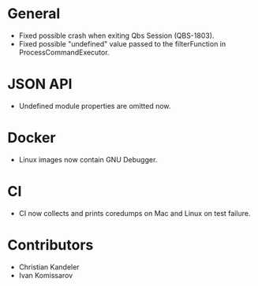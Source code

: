 # General
* Fixed possible crash when exiting Qbs Session (QBS-1803).
* Fixed possible "undefined" value passed to the filterFunction in ProcessCommandExecutor.

# JSON API
* Undefined module properties are omitted now.

# Docker
* Linux images now contain GNU Debugger.

# CI
* CI now collects and prints coredumps on Mac and Linux on test failure.

# Contributors
* Christian Kandeler
* Ivan Komissarov
